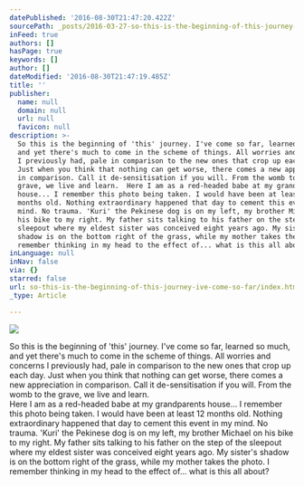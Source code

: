 ```yaml
---
datePublished: '2016-08-30T21:47:20.422Z'
sourcePath: _posts/2016-03-27-so-this-is-the-beginning-of-this-journey-ive-come-so-far.md
inFeed: true
authors: []
hasPage: true
keywords: []
author: []
dateModified: '2016-08-30T21:47:19.485Z'
title: ''
publisher:
  name: null
  domain: null
  url: null
  favicon: null
description: >-
  So this is the beginning of 'this' journey. I've come so far, learned so much,
  and yet there's much to come in the scheme of things. All worries and concerns
  I previously had, pale in comparison to the new ones that crop up each day.
  Just when you think that nothing can get worse, there comes a new appreciation
  in comparison. Call it de-sensitisation if you will. From the womb to the
  grave, we live and learn.  Here I am as a red-headed babe at my grandparents
  house... I remember this photo being taken. I would have been at least 12
  months old. Nothing extraordinary happened that day to cement this event in my
  mind. No trauma. 'Kuri' the Pekinese dog is on my left, my brother Michael on
  his bike to my right. My father sits talking to his father on the step of the
  sleepout where my eldest sister was conceived eight years ago. My sister's
  shadow is on the bottom right of the grass, while my mother takes the photo. I
  remember thinking in my head to the effect of... what is this all about?
inLanguage: null
inNav: false
via: {}
starred: false
url: so-this-is-the-beginning-of-this-journey-ive-come-so-far/index.html
_type: Article

---
```

![](https://the-grid-user-content.s3-us-west-2.amazonaws.com/d596dfc9-c242-4078-acd7-11423970cbba.jpg)

So this is the beginning of 'this' journey. I've come so far, learned so much, and yet there's much to come in the scheme of things. All worries and concerns I previously had, pale in comparison to the new ones that crop up each day. Just when you think that nothing can get worse, there comes a new appreciation in comparison. Call it de-sensitisation if you will. From the womb to the grave, we live and learn.   
Here I am as a red-headed babe at my grandparents house... I remember this photo being taken. I would have been at least 12 months old. Nothing extraordinary happened that day to cement this event in my mind. No trauma. 'Kuri' the Pekinese dog is on my left, my brother Michael on his bike to my right. My father sits talking to his father on the step of the sleepout where my eldest sister was conceived eight years ago. My sister's shadow is on the bottom right of the grass, while my mother takes the photo. I remember thinking in my head to the effect of... what is this all about?